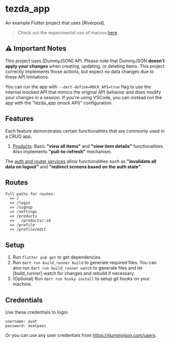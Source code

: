 # tezda_app

An example Flutter project that uses [Riverpod].
 
> Check out the experimental use of macros [here](https://github.com/dhafinrayhan/tezda_app/tree/macros).

## ⚠ Important Notes
This project uses [DummyJSON] API. Please note that DummyJSON **doesn't apply your changes** when creating, updating, or deleting items. This project correctly implements those actions, but expect no data changes due to these API limitations.

You can run the app with `--dart-define=MOCK_API=true` flag to use the internal mocked API that mimics the original API behavior and does modify your changes in a session. If you're using VSCode, you can instead run the app with the "tezda_app (mock API)" configuration.

## Features
Each feature demonstrates certain functionalities that are commonly used in a CRUD app.
1. [Products](https://github.com/dhafinrayhan/tezda_app/tree/master/lib/features/products): Basic **"view all items"** and **"view item details"** functionalities. Also implements **"pull-to-refresh"** mechanism.

The [auth and router services](https://github.com/dhafinrayhan/tezda_app/tree/master/lib/services) allow functionalities such as **"invalidate all data on logout"** and **"redirect screens based on the auth state"**.

## Routes
```
Full paths for routes:
  => /
  => /login
  => /signup
  => /settings
  => /products
  =>   /products/:id
  => /profile
  => /profile/edit
```

## Setup
1. Run `flutter pub get` to get dependencies.
2. Run `dart run build_runner build` to generate required files. You can also run `dart run build_runner watch` to generate files and let [build_runner] watch for changes and rebuild if necessary.
3. (Optional) Run `dart run husky install` to setup git hooks on your machine.

## Credentials
Use these credentials to login:

```
username: avat
password: avatpass
```

Or you can use any user credentials from https://dummyjson.com/users.

<!-- ## Screenshots
|||||
|----|----|----|----|
| ![View all todos] | ![View a single todo] | ![Add todo] | ![Update todo] |
| ![Login] | ![Profile] | ![Infinite scrolling] | ![Search post] |


  [riverpod]: https://pub.dev/packages/riverpod
  [flutter_hooks]: https://pub.dev/packages/flutter_hooks
  [freezed]: https://pub.dev/packages/freezed
  [go_router]: https://pub.dev/packages/go_router
  [build_runner]: https://pub.dev/packages/build_runner
  [DummyJSON]: https://dummyjson.com/

  [View all todos]: https://github.com/dhafinrayhan/tezda_app/assets/49405411/bc4a0202-ec44-4f7c-a26a-3d88f55a4f7a
  [View a single todo]: https://github.com/dhafinrayhan/tezda_app/assets/49405411/7611f63a-efd7-4a58-a831-8a1eb360ad8a
  [Add todo]: https://github.com/dhafinrayhan/tezda_app/assets/49405411/d412a52a-530d-4624-be7a-fc0be06cd2ab
  [Update todo]: https://github.com/dhafinrayhan/tezda_app/assets/49405411/3a386227-9ed4-4c9b-9223-bd4f98194576

  [Login]: https://github.com/dhafinrayhan/tezda_app/assets/49405411/c1f0a23d-0643-449e-abf3-3c1b1a330e83
  [Profile]: https://github.com/dhafinrayhan/tezda_app/assets/49405411/738db00a-a9a0-423a-8630-8f097d6ff966
  [Infinite scrolling]: https://github.com/dhafinrayhan/tezda_app/assets/49405411/276bafc1-4959-4551-a86b-b3f4ec9c4722
  [Search post]: https://github.com/dhafinrayhan/tezda_app/assets/49405411/2dca7217-8b80-4549-b76f-83e53850818a
 -->
